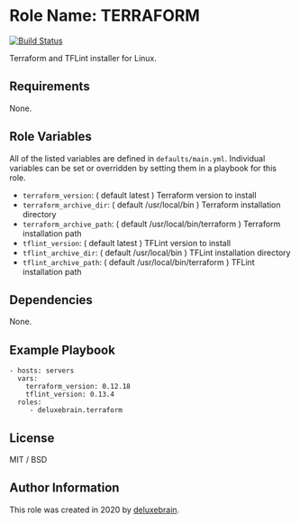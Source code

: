 # Role Name: TERRAFORM

[![Build Status](https://travis-ci.org/deluxebrain/ansible-role-terraform.svg?branch=master)](https://travis-ci.org/deluxebrain/ansible-role-terraform)

Terraform and TFLint installer for Linux.

## Requirements

None.

## Role Variables

All of the listed variables are defined in `defaults/main.yml`.
Individual variables can be set or overridden by setting them in a playbook for this role.

- `terraform_version`: ( default latest ) Terraform version to install
- `terraform_archive_dir`: ( default /usr/local/bin ) Terraform installation directory
- `terraform_archive_path`: ( default /usr/local/bin/terraform ) Terraform installation path
- `tflint_version`: ( default latest ) TFLint version to install
- `tflint_archive_dir`: ( default /usr/local/bin ) TFLint installation directory
- `tflint_archive_path`: ( default /usr/local/bin/terraform ) TFLint installation path

## Dependencies

None.

## Example Playbook

    - hosts: servers
      vars:
        terraform_version: 0.12.18
        tflint_version: 0.13.4    
      roles:
         - deluxebrain.terraform
         

## License

MIT / BSD

## Author Information

This role was created in 2020 by [deluxebrain](https://www.deluxebrain.com/).
